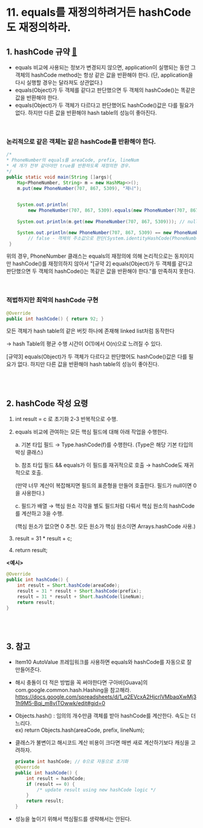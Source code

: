 # 11. equals를 재정의하려거든 hashCode도 재정의하라.

## 1. hashCode 규약 [👀](https://docs.oracle.com/javase/7/docs/api/java/lang/Object.html#hashCode())

- equals 비교에 사용되는 정보가 변경되지 않으면, application이 실행되는 동안 그 객체의 hashCode method는 항상 같은 값을 반환해야 한다. (단, application을 다시 실행할 경우는 달라져도 상관없다.)
- equals(Object)가 두 객체를 같다고 판단했으면 두 객체의 hashCode()는 똑같은 값을 반환해야 한다.
- equals(Object)가 두 객체가 다르다고 판단했어도 hashCode()값은 다를 필요가 없다. 하지만 다른 값을 반환해야 hash table의 성능이 좋아진다.

<br>

### 논리적으로 같은 객체는 같은 hashCode를 반환해야 한다.

```java
/*
* PhoneNumber의 equals를 areaCode, prefix, lineNum 
* 세 개가 전부 같아야만 true를 반환하도록 재정의한 경우.
*/
public static void main(String []args){
    Map<PhoneNumber, String> m = new HashMap<>();
    m.put(new PhoneNumber(707, 867, 5309), "제니");
    

    System.out.println(
        new PhoneNumber(707, 867, 5309).equals(new PhoneNumber(707, 867, 5309))); // true
    
    System.out.println(m.get(new PhoneNumber(707, 867, 5309))); // null

    System.out.println(new PhoneNumber(707, 867, 5309) == new PhoneNumber(707, 867, 5309)); 
		// false - 객체의 주소값으로 판단(System.identityHashCode(PhoneNumber pn)
 }
```

위의 경우, PhoneNumber 클래스는 equals의 재정의에 의해 논리적으로는 동치이지만 hashCode()를 재정의하지 않아서 "[규약 2] equals(Object)가 두 객체를 같다고 판단했으면 두 객체의 hashCode()는 똑같은 값을 반환해야 한다."를 만족하지 못한다.

<br>

### 적법하지만 최악의 hashCode 구현

```java
@Override
public int hashCode() { return 92; }
```

모든 객체가 hash table의 같은 버킷 하나에 존재해 linked list처럼 동작한다

→  hash Table의 평균 수행 시간이 O(1)에서 O(n)으로 느려질 수 있다.

[규약3] equals(Object)가 두 객체가 다르다고 판단했어도 hashCode()값은 다를 필요가 없다. 하지만 다른 값을 반환해야 hash table의 성능이 좋아진다.

<br><br>

## 2. hashCode 작성 요령

1. int result = c 로 초기화
2-3 반복적으로 수행.
2. equals 비교에 관여하는 모든 핵심 필드에 대해 아래 작업을 수행한다.

    a. 기본 타입 필드 → Type.hashCode(f)를 수행한다. (Type은 해당 기본 타입의 박싱 클래스)

    b. 참조 타입 필드 &&  equals가 이 필드를 재귀적으로 호출 → hashCode도 재귀적으로 호출.

    (만약 너무 계산이 복잡해지면 필드의 표준형을 만들어 호출한다. 필드가 null이면 0을 사용한다.)

    c. 필드가 배열 → 핵심 원소 각각을 별도 필드처럼 다뤄서 핵심 원소의 hashCode를 계산하고 3을 수행.

    (핵심 원소가 없으면 0 추천. 모든 원소가 핵심 원소이면 Arrays.hashCode 사용.)

3. result = 31 * result + c;
4. return result;

**<예시>**

```java
@Override
public int hashCode() {
	int result = Short.hashCode(areaCode);
	result = 31 * result + Short.hashCode(prefix);
	result = 31 * result + Short.hashCode(lineNum);
	return result;
}
```
<br><br>

## 3. 참고

- Item10 AutoValue 프레임워크를 사용하면 equals와 hashCode를 자동으로 잘 만들어준다.
- 해시 충돌이 더 적은 방법을 꼭 써야한다면 구아바[Guava]의 com.google.common.hash.Hashing을 참고해라.<br>
https://docs.google.com/spreadsheets/d/1_q2EVcxA2HjcrlVMbaqXwMj31h9M5-Bqj_m8vITOwwk/edit#gid=0
- Objects.hash() : 임의의 개수만큼 객체를 받아 hashCode를 계산한다. 속도는 더 느리다.<br>
ex) return Objects.hash(areaCode, prefix, lineNum);
- 클래스가 불변이고 해시코드 계산 비용이 크다면 매번 새로 계산하기보다 캐싱을 고려하자.

    ```java
    private int hashCode; // 0으로 자동으로 초기화
    @Override
    public int hashCode() {
    	int result = hashCode;
    	if (result == 0) { 
    		/* update result using new hashCode logic */ 
    	}
    	return result;
    }
    ```

- 성능을 높이기 위해서 핵심필드를 생략해서는 안된다.
